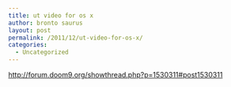 ```yaml
---
title: ut video for os x
author: bronto saurus
layout: post
permalink: /2011/12/ut-video-for-os-x/
categories:
  - Uncategorized
---
```

<http://forum.doom9.org/showthread.php?p=1530311#post1530311>
